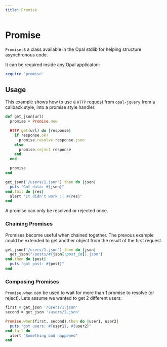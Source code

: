 ```yaml
---
title: Promise
---
```


# Promise

`Promise` is a class available in the Opal stdlib for helping structure asynchronous code.

It can be required inside any Opal applicaton:

```ruby
require 'promise'
```

## Usage

This example shows how to use a `HTTP` request from `opal-jquery` from a callback style, into a promise style handler.

```ruby
def get_json(url)
  promise = Promise.new

  HTTP.get(url) do |response|
    if response.ok?
      promise.resolve response.json
    else
      promise.reject response
    end
  end

  promise
end

get_json('/users/1.json').then do |json|
  puts "Got data: #{json}"
end.fail do |res|
  alert "It didn't work :( #{res}"
end
```

A promise can only be resolved or rejected once.

### Chaining Promises

Promises become useful when chained together. The prevous example could be extended to get another object from the result of the first request.

```ruby
get_json('/users/1.json').then do |json|
  get_json("/posts/#{json[:post_id]}.json")
end.then do |post|
  puts "got post: #{post}"
end
```

### Composing Promises

`Promise.when` can be used to wait for more than 1 promise to resolve (or reject). Lets assume we wanted to get 2 different users:

```ruby
first = get_json '/users/1.json'
second = get_json '/users/2.json'

Promise.when(first, second).then do |user1, user2|
  puts "got users: #{user1}, #{user2}"
end.fail do
  alert "Something bad happened"
end
```
